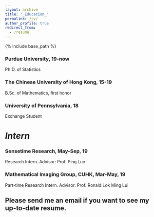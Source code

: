 ```yaml
---
layout: archive
title: "_Education_"
permalink: /cv/
author_profile: true
redirect_from:
  - /resume
---
```


{% include base_path %}
### Purdue University, 19-now ###
  Ph.D. of Statistics
### The Chinese University of Hong Kong, 15-19 ###
  B.Sc. of Mathematics, first honor
### University of Pennsylvania, 18 ###
  Exchange Student
  
# _Intern_ #
### Sensetime Research, May-Sep, 19 ###
   Research Intern. Advisor: Prof. Ping Luo
### Mathematical Imaging Group, CUHK, Mar-May, 19 ###
   Part-time Research Intern. Advisor: Prof. Ronald Lok Ming Lui
## Please send me an email if you want to see my up-to-date resume.  ##

